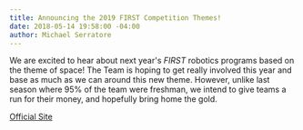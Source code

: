 ```yaml
---
title: Announcing the 2019 FIRST Competition Themes!
date: 2018-05-14 19:58:00 -04:00
author: Michael Serratore
---
```


We are excited to hear about next year's *FIRST* robotics programs based on the theme of space! The Team is hoping to get really involved this year and base as much as we can around this new theme. However, unlike last season where 95% of the team were freshman, we intend to give teams a run for their money, and hopefully bring home the gold.

[Official Site](http://info.firstinspires.org/first-launch-2019)